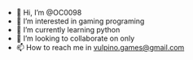 - 👋 Hi, I’m @OC0098
- 👀 I’m interested in gaming programing
- 🌱 I’m currently learning python
- 💞️ I’m looking to collaborate on only
- 📫 How to reach me in vulpino.games@gmail.com

<!---
OC0098/OC0098 is a ✨ special ✨ repository because its `README.md` (this file) appears on your GitHub profile.
You can click the Preview link to take a look at your changes.
--->
